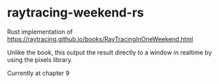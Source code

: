 # raytracing-weekend-rs

Rust implementation of <https://raytracing.github.io/books/RayTracingInOneWeekend.html>

Unlike the book, this output the result directly to a window in realtime by using the pixels library.

Currently at chapter 9
